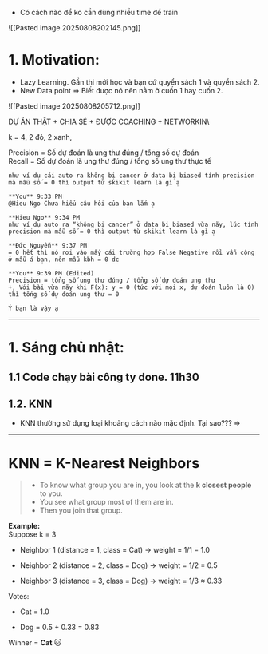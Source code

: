 - Có cách nào để ko cần dùng nhiều time để train 

![[Pasted image 20250808202145.png]]


# 1. Motivation: 
- Lazy Learning. Gần thi mới học và bạn cứ quyển sách 1 và quyển sách 2. 
- New Data point => Biết được nó nên nằm ở cuốn 1 hay cuốn 2. 


![[Pasted image 20250808205712.png]]

DỰ ÁN THẬT + CHIA SẺ + ĐƯỢC COACHING + NETWORKIN\

k = 4, 2 đỏ, 2 xanh, 

Precision = Số dự đoán là ung thư đúng / tổng số dự đoán  
Recall = Số dự đoán là ung thư đúng / tổng số ung thư thực tế


```
như ví dụ cái auto ra không bị cancer ở data bị biased tính precision mà mẫu số = 0 thì output từ skikit learn là gì ạ  
  
**You** 9:33 PM  
@Hieu Ngo Chưa hiểu câu hỏi của bạn lắm ạ  
  
**Hieu Ngo** 9:34 PM  
như ví dụ auto ra “không bị cancer” ở data bị biased vừa nãy, lúc tính precision mà mẫu số = 0 thì output từ skikit learn là gì ạ  
  
**Đức Nguyễn** 9:37 PM  
= 0 hết thì nó rơi vào mấy cái trường hợp False Negative rồi vẫn cộng ở mẫu á bạn, nên mẫu kbh = 0 dc  
  
**You** 9:39 PM (Edited)  
Precision = tổng số ung thư đúng / tổng số dự đoán ung thư  
+, Với bài vừa nãy khi F(x): y = 0 (tức với mọi x, dự đoán luôn là 0)  
thì tổng số dự đoán ung thư = 0  
  
Ý bạn là vậy ạ
```


---



# 1. Sáng chủ nhật: 
## 1.1 Code chạy bài công ty done. 11h30
## 1.2. KNN

- KNN thường sử dụng loại khoảng cách nào mặc định. Tại sao??? 
=> 

---

# **KNN = K-Nearest Neighbors**
>  - To know what group you are in, you look at the **k closest people** to you.  
>  - You see what group most of them are in.  
>  - Then you join that group.


**Example:**  
Suppose k = 3

- Neighbor 1 (distance = 1, class = Cat) → weight = 1/1 = 1.0
    
- Neighbor 2 (distance = 2, class = Dog) → weight = 1/2 = 0.5
    
- Neighbor 3 (distance = 3, class = Dog) → weight = 1/3 ≈ 0.33
    

Votes:

- Cat = 1.0
    
- Dog = 0.5 + 0.33 = 0.83
    

Winner = **Cat** 🐱
